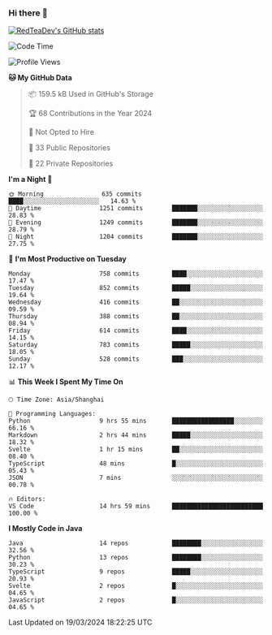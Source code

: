 ### Hi there 👋

<!--
**RedTeaDev/RedTeaDev** is a ✨ _special_ ✨ repository because its `README.md` (this file) appears on your GitHub profile.

Here are some ideas to get you started:

- 🔭 I’m currently working on ...
- 🌱 I’m currently learning ...
- 👯 I’m looking to collaborate on ...
- 🤔 I’m looking for help with ...
- 💬 Ask me about ...
- 📫 How to reach me: ...
- 😄 Pronouns: ...
- ⚡ Fun fact: ...
-->

<!--
[![wakatime](https://wakatime.com/badge/user/6b101ed0-04c0-4490-9283-eb61f2efff96.svg)](https://wakatime.com/@6b101ed0-04c0-4490-9283-eb61f2efff96)
!-->

[![RedTeaDev's GitHub stats](https://github-readme-stats.vercel.app/api?username=RedTeaDev)](https://github.com/anuraghazra/github-readme-stats)
<!--
[![willianrod's wakatime stats](https://github-readme-stats.vercel.app/api/wakatime?username=RedTeaDev)](https://github.com/anuraghazra/github-readme-stats)
!-->
<!--START_SECTION:waka-->
![Code Time](http://img.shields.io/badge/Code%20Time-2%2C108%20hrs%2042%20mins-blue)

![Profile Views](http://img.shields.io/badge/Profile%20Views-3-blue)

**🐱 My GitHub Data** 

> 📦 159.5 kB Used in GitHub's Storage 
 > 
> 🏆 68 Contributions in the Year 2024
 > 
> 🚫 Not Opted to Hire
 > 
> 📜 33 Public Repositories 
 > 
> 🔑 22 Private Repositories 
 > 
**I'm a Night 🦉** 

```text
🌞 Morning                635 commits         ████░░░░░░░░░░░░░░░░░░░░░   14.63 % 
🌆 Daytime                1251 commits        ███████░░░░░░░░░░░░░░░░░░   28.83 % 
🌃 Evening                1249 commits        ███████░░░░░░░░░░░░░░░░░░   28.79 % 
🌙 Night                  1204 commits        ███████░░░░░░░░░░░░░░░░░░   27.75 % 
```
📅 **I'm Most Productive on Tuesday** 

```text
Monday                   758 commits         ████░░░░░░░░░░░░░░░░░░░░░   17.47 % 
Tuesday                  852 commits         █████░░░░░░░░░░░░░░░░░░░░   19.64 % 
Wednesday                416 commits         ██░░░░░░░░░░░░░░░░░░░░░░░   09.59 % 
Thursday                 388 commits         ██░░░░░░░░░░░░░░░░░░░░░░░   08.94 % 
Friday                   614 commits         ████░░░░░░░░░░░░░░░░░░░░░   14.15 % 
Saturday                 783 commits         █████░░░░░░░░░░░░░░░░░░░░   18.05 % 
Sunday                   528 commits         ███░░░░░░░░░░░░░░░░░░░░░░   12.17 % 
```


📊 **This Week I Spent My Time On** 

```text
🕑︎ Time Zone: Asia/Shanghai

💬 Programming Languages: 
Python                   9 hrs 55 mins       █████████████████░░░░░░░░   66.16 % 
Markdown                 2 hrs 44 mins       █████░░░░░░░░░░░░░░░░░░░░   18.32 % 
Svelte                   1 hr 15 mins        ██░░░░░░░░░░░░░░░░░░░░░░░   08.40 % 
TypeScript               48 mins             █░░░░░░░░░░░░░░░░░░░░░░░░   05.43 % 
JSON                     7 mins              ░░░░░░░░░░░░░░░░░░░░░░░░░   00.78 % 

🔥 Editors: 
VS Code                  14 hrs 59 mins      █████████████████████████   100.00 % 
```

**I Mostly Code in Java** 

```text
Java                     14 repos            ████████░░░░░░░░░░░░░░░░░   32.56 % 
Python                   13 repos            ████████░░░░░░░░░░░░░░░░░   30.23 % 
TypeScript               9 repos             █████░░░░░░░░░░░░░░░░░░░░   20.93 % 
Svelte                   2 repos             █░░░░░░░░░░░░░░░░░░░░░░░░   04.65 % 
JavaScript               2 repos             █░░░░░░░░░░░░░░░░░░░░░░░░   04.65 % 
```




 Last Updated on 19/03/2024 18:22:25 UTC
<!--END_SECTION:waka-->


